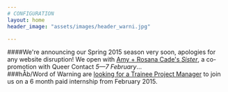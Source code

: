 ```yaml
---
# CONFIGURATION
layout: home
header_image: "assets/images/header_warni.jpg"

---
```

####We're announcing our Spring 2015 season very soon, apologies for any website disruption! We open with [Amy + Rosana Cade's *Sister*](http://contactmcr.com/sister), a co-promotion with Queer Contact *5—7 February*…      
###hÅb/Word of Warning are [looking for a Trainee Project Manager](http://habmcr.posthaven.com/trainee-project-manager-paid-internship-6-months-with-hab-slash-word-of-warning-from-feb-2015) to join us on a 6 month paid internship from February 2015.
